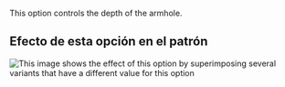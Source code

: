 This option controls the depth of the armhole.

## Efecto de esta opción en el patrón

![This image shows the effect of this option by superimposing several variants that have a different value for this option](wahid_armholedepthfactor_sample.svg "Effect of this option on the pattern")
